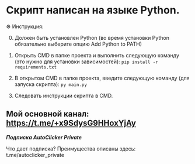 # Скрипт написан на языке Python. 

⚙ Инструкция:

0. Должен быть установлен Python (во время установки Python обязательно выберите опцию Add Python to PATH)

1. Открыть CMD в папке проекта и выполнить следующую команду (это нужно для установки зависимостей):
```pip install -r requirements.txt```

3. В открытом CMD в папке проекта, введите следующую команду (для запуска скрипта):
```py main.py```

3. Следовать инструкции скрипта в CMD.

## Мой основной канал: https://t.me/+x9SdysG9HHoxYjAy

_____Подписка AutoClicker Private_____

Что дает подписка? Преимущества описаны здесь: t.me/autoclicker_private
